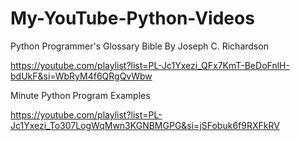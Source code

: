 # My-YouTube-Python-Videos

Python Programmer's Glossary Bible By Joseph C. Richardson

https://youtube.com/playlist?list=PL-Jc1Yxezi_QFx7KmT-BeDoFnlH-bdUkF&si=WbRyM4f6QRgQvWbw

Minute Python Program Examples

https://youtube.com/playlist?list=PL-Jc1Yxezi_To307LogWqMwn3KGNBMGPG&si=jSFobuk6f9RXFkRV
